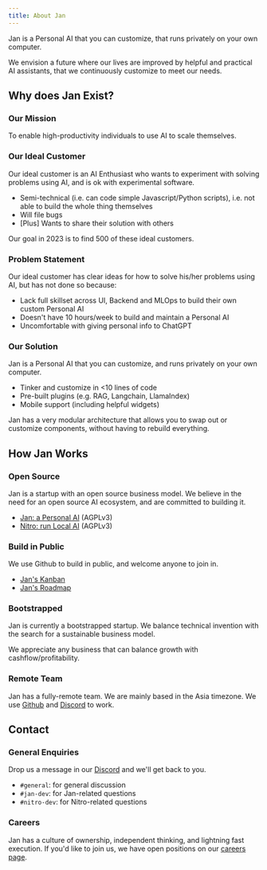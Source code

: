 ```yaml
---
title: About Jan
---
```


Jan is a Personal AI that you can customize, that runs privately on your own computer. 

We envision a future where our lives are improved by helpful and practical AI assistants, that we continuously customize to meet our needs. 

## Why does Jan Exist?

### Our Mission

To enable high-productivity individuals to use AI to scale themselves. 

### Our Ideal Customer

Our ideal customer is an AI Enthusiast who wants to experiment with solving problems using AI, and is ok with experimental software. 

- Semi-technical (i.e. can code simple Javascript/Python scripts), i.e. not able to build the whole thing themselves
- Will file bugs
- [Plus] Wants to share their solution with others 

Our goal in 2023 is to find 500 of these ideal customers. 

### Problem Statement

Our ideal customer has clear ideas for how to solve his/her problems using AI, but has not done so because:

- Lack full skillset across UI, Backend and MLOps to build their own custom Personal AI
- Doesn't have 10 hours/week to build and maintain a Personal AI
- Uncomfortable with giving personal info to ChatGPT

### Our Solution

Jan is a Personal AI that you can customize, and runs privately on your own computer.

- Tinker and customize in <10 lines of code
- Pre-built plugins (e.g. RAG, Langchain, LlamaIndex)
- Mobile support (including helpful widgets)

Jan has a very modular architecture that allows you to swap out or customize components, without having to rebuild everything. 

## How Jan Works

###  Open Source

Jan is a startup with an open source business model. We believe in the need for an open source AI ecosystem, and are committed to building it. 

- [Jan: a Personal AI](https://github.com/janhq/jan) (AGPLv3)
- [Nitro: run Local AI](https://github.com/janhq/nitro) (AGPLv3)

### Build in Public

We use Github to build in public, and welcome anyone to join in.  

- [Jan's Kanban](https://github.com/orgs/janhq/projects/5)
- [Jan's Roadmap](https://github.com/orgs/janhq/projects/5/views/2)

### Bootstrapped

Jan is currently a bootstrapped startup. We balance technical invention with the search for a sustainable business model. 

We appreciate any business that can balance growth with cashflow/profitability. 

### Remote Team

Jan has a fully-remote team. We are mainly based in the Asia timezone. We use [Github](https://github.com/janhq) and [Discord](https://discord.gg/af6SaTdzpx) to work. 

## Contact

### General Enquiries

Drop us a message in our [Discord](https://discord.gg/af6SaTdzpx) and we'll get back to you.

- `#general`: for general discussion
- `#jan-dev`: for Jan-related questions
- `#nitro-dev`: for Nitro-related questions

### Careers

Jan has a culture of ownership, independent thinking, and lightning fast execution. If you'd like to join us, we have open positions on our [careers page](https://janai.bamboohr.com/careers).   
